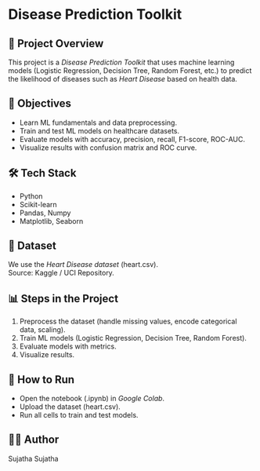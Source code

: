 # Disease Prediction Toolkit

## 📌 Project Overview
This project is a *Disease Prediction Toolkit* that uses machine learning models (Logistic Regression, Decision Tree, Random Forest, etc.) to predict the likelihood of diseases such as *Heart Disease* based on health data.  

## 🎯 Objectives
- Learn ML fundamentals and data preprocessing.  
- Train and test ML models on healthcare datasets.  
- Evaluate models with accuracy, precision, recall, F1-score, ROC-AUC.  
- Visualize results with confusion matrix and ROC curve.  

## 🛠 Tech Stack
- Python  
- Scikit-learn  
- Pandas, Numpy  
- Matplotlib, Seaborn  

## 📂 Dataset
We use the *Heart Disease dataset* (heart.csv).  
Source: Kaggle / UCI Repository.  

## 📊 Steps in the Project
1. Preprocess the dataset (handle missing values, encode categorical data, scaling).  
2. Train ML models (Logistic Regression, Decision Tree, Random Forest).  
3. Evaluate models with metrics.  
4. Visualize results.  

## 🚀 How to Run
- Open the notebook (.ipynb) in *Google Colab*.  
- Upload the dataset (heart.csv).  
- Run all cells to train and test models.  

## 👩‍💻 Author
Sujatha Sujatha
